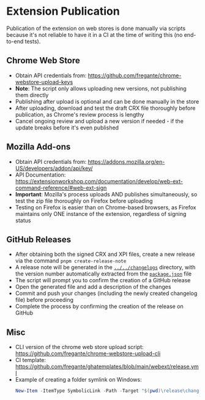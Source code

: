 # Extension Publication

Publication of the extension on web stores is done manually via scripts because it's not reliable to have it in a CI at the time of writing this (no end-to-end tests).

## Chrome Web Store

- Obtain API credentials from: https://github.com/fregante/chrome-webstore-upload-keys
- **Note**: The script only allows uploading new versions, not publishing them directly
- Publishing after upload is optional and can be done manually in the store
- After uploading, download and test the draft CRX file thoroughly before publication, as Chrome's review process is lengthy
- Cancel ongoing review and upload a new version if needed - if the update breaks before it's even published

## Mozilla Add-ons

- Obtain API credentials from: https://addons.mozilla.org/en-US/developers/addon/api/key/
- API Documentation: https://extensionworkshop.com/documentation/develop/web-ext-command-reference/#web-ext-sign
- **Important**: Mozilla's process uploads AND publishes simultaneously, so test the zip file thoroughly on Firefox before uploading
- Testing on Firefox is easier than on Chrome-based browsers, as Firefox maintains only ONE instance of the extension, regardless of signing status

## GitHub Releases

- After obtaining both the signed CRX and XPI files, create a new release via the command `pnpm create-release-note`
- A release note will be generated in the [`../../changelogs`](../../changelogs) directory, with the version number automatically extracted from the [`package.json`](../../package.json) file
- The script will prompt you to confirm the creation of a GitHub release
- Open the generated file and add a description of the changes
- Commit and push your changes (including the newly created changelog file) before proceeding
- Complete the process by confirming the creation of the release on GitHub

## Misc

- CLI version of the chrome web store upload script: https://github.com/fregante/chrome-webstore-upload-cli
- CI template: https://github.com/fregante/ghatemplates/blob/main/webext/release.yml
- Example of creating a folder symlink on Windows:
  ```powershell
  New-Item -ItemType SymbolicLink -Path -Target "$(pwd)\release\changelog" "$(pwd)\cdn-template\changelog"
  ```
